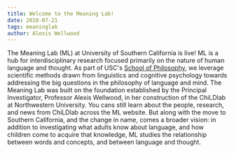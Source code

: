 ```yaml
---
title: Welcome to the Meaning Lab!
date: 2018-07-21
tags: meaninglab
author: Alexis Wellwood
---
```


The Meaning Lab (ML) at University of Southern California is live! ML is a hub for interdisciplinary research focused primarily on the nature of human language and thought. As part of USC's <a href="https://dornsife.usc.edu/phil
">School of Philosophy</a>, we leverage scientific methods drawn from linguistics and cognitive psychology towards addressing the big questions in the philosophy of language and mind. The Meaning Lab was built on the foundation established by the Principal Investigator, Professor Alexis Wellwood, in her construction of the ChiLDlab at Northwestern University. You cans still learn about the people, research, and news from ChiLDlab across the ML website. But along with the move to Southern California, and the change in name, comes a broader vision: in addition to investigating what adults know about language, and how children come to acquire that knowledge, ML studies the relationship between words and concepts, and between language and thought.




